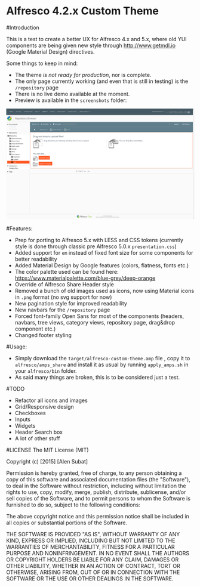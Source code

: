 Alfresco 4.2.x Custom Theme 
===========================

#Introduction

This is a test to create a better UX for Alfresco 4.x and 5.x, where old YUI components are being given new style through
http://www.getmdl.io (Google Material Design) directives.

Some things to keep in mind:

- The theme *is not ready for production*, nor is complete.
- The only page currently working (and even that is still in testing) is the `/repository` page 
- There is no live demo available at the moment.
- Preview is available in the `screenshots` folder:

![Repository Page Preview ](screenshots/share-repository-page-preview.png)


#Features:

- Prep for porting to Alfresco 5.x with LESS and CSS tokens (currently style is done through classic pre Alfresco 5.0.x `presentation.css`)
- Added support for `em` instead of fixed font size for some components for better readability
- Added Material Design by Google features (colors, flatness, fonts etc.)
- The color palette used can be found here: https://www.materialpalette.com/blue-grey/deep-orange
- Override of Alfresco Share Header style
- Removed a bunch of old images used as icons, now using Material icons in `.png` format (no svg support for now)
- New pagination style for improved readability
- New navbars for the `/repository` page
- Forced font-family Open Sans for most of the components (headers, navbars, tree views, category views, repository page, drag&drop component etc.)
- Changed footer styling

#Usage:

- Simply download the `target/alfresco-custom-theme.amp` file , copy it to `alfresco/amps_share` and install it as usual by running `apply_amps.sh` in your `alfresco/bin` folder.
- As said many things are broken, this is to be considered just a test.

#TODO

- Refactor all icons and images
- Grid/Responsive design
- Checkboxes
- Inputs
- Widgets
- Header Search box
- A lot of other stuff

#LICENSE
The MIT License (MIT)

Copyright (c) [2015] [Alen Subat]

Permission is hereby granted, free of charge, to any person obtaining a copy
of this software and associated documentation files (the "Software"), to deal
in the Software without restriction, including without limitation the rights
to use, copy, modify, merge, publish, distribute, sublicense, and/or sell
copies of the Software, and to permit persons to whom the Software is
furnished to do so, subject to the following conditions:

The above copyright notice and this permission notice shall be included in all
copies or substantial portions of the Software.

THE SOFTWARE IS PROVIDED "AS IS", WITHOUT WARRANTY OF ANY KIND, EXPRESS OR
IMPLIED, INCLUDING BUT NOT LIMITED TO THE WARRANTIES OF MERCHANTABILITY,
FITNESS FOR A PARTICULAR PURPOSE AND NONINFRINGEMENT. IN NO EVENT SHALL THE
AUTHORS OR COPYRIGHT HOLDERS BE LIABLE FOR ANY CLAIM, DAMAGES OR OTHER
LIABILITY, WHETHER IN AN ACTION OF CONTRACT, TORT OR OTHERWISE, ARISING FROM,
OUT OF OR IN CONNECTION WITH THE SOFTWARE OR THE USE OR OTHER DEALINGS IN THE
SOFTWARE.